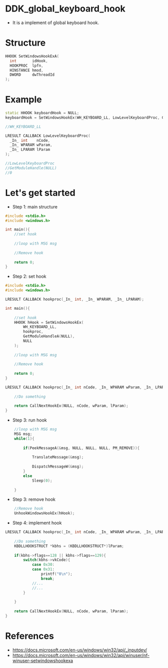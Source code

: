 # DDK_global_keyboard_hook
* It is a implement of global keyboard hook.

# Structure
```C++
HHOOK SetWindowsHookExA(
  int       idHook,
  HOOKPROC  lpfn,
  HINSTANCE hmod,
  DWORD     dwThreadId
);
```

# Example

```C++
static HHOOK keyboardHook = NULL;
keyboardHook = SetWindowsHookEx(WH_KEYBOARD_LL, LowLevelKeyboardProc, GetModuleHandle(NULL), 0);

//WH_KEYBOARD_LL

LRESULT CALLBACK LowLevelKeyboardProc(
  _In_ int    nCode,
  _In_ WPARAM wParam,
  _In_ LPARAM lParam
);

//LowLevelKeyboardProc
//GetModuleHandle(NULL)
//0

```
# Let's get started
* Step 1: main structure
```C
#include <stdio.h>
#include <windows.h>

int main(){
	//set hook
	
	//loop with MSG msg
	
	//Remove hook
	
	return 0;
} 
```
* Step 2: set hook
```C
#include <stdio.h>
#include <windows.h>

LRESULT CALLBACK hookproc(_In_ int, _In_ WPARAM, _In_ LPARAM);

int main(){
	
	//set hook
	HHOOK hHook = SetWindowsHookEx(
		WH_KEYBOARD_LL,
		hookproc,
		GetModuleHandleA(NULL),
		NULL
	);
	
	//loop with MSG msg
	
	//Remove hook
	
	return 0;
} 

LRESULT CALLBACK hookproc(_In_ int nCode, _In_ WPARAM wParam, _In_ LPARAM lParam){
	
	//Do something
	
	return CallNextHookEx(NULL, nCode, wParam, lParam);
}
```
* Step 3: run hook
```C
	//loop with MSG msg
	MSG msg;
	while(1){
		
		if(PeekMessageA(&msg, NULL, NULL, NULL, PM_REMOVE)){		
		
			TranslateMessage(&msg);
		
			DispatchMessageW(&msg);
		}
		else 
			Sleep(0);
			
	}
```
* Step 3: remove hook
```C	
	//Remove hook
	UnhookWindowsHookEx(hHook);
```

* Step 4: implement hook 
```C
LRESULT CALLBACK hookproc(_In_ int nCode, _In_ WPARAM wParam, _In_ LPARAM lParam){
	
	//Do something
	KBDLLHOOKSTRUCT *kbhs = (KBDLLHOOKSTRUCT*)lParam;
	
	if(kbhs->flags==128 || kbhs->flags==129){
		switch(kbhs->vkCode){
			case 0x30:
			case 0x31:
				printf("0\n");
				break;
			//...
			//... 
		}
			
	}
	
	return CallNextHookEx(NULL, nCode, wParam, lParam);
}
```


# References
* https://docs.microsoft.com/en-us/windows/win32/api/_inputdev/
* https://docs.microsoft.com/en-us/windows/win32/api/winuser/nf-winuser-setwindowshookexa

